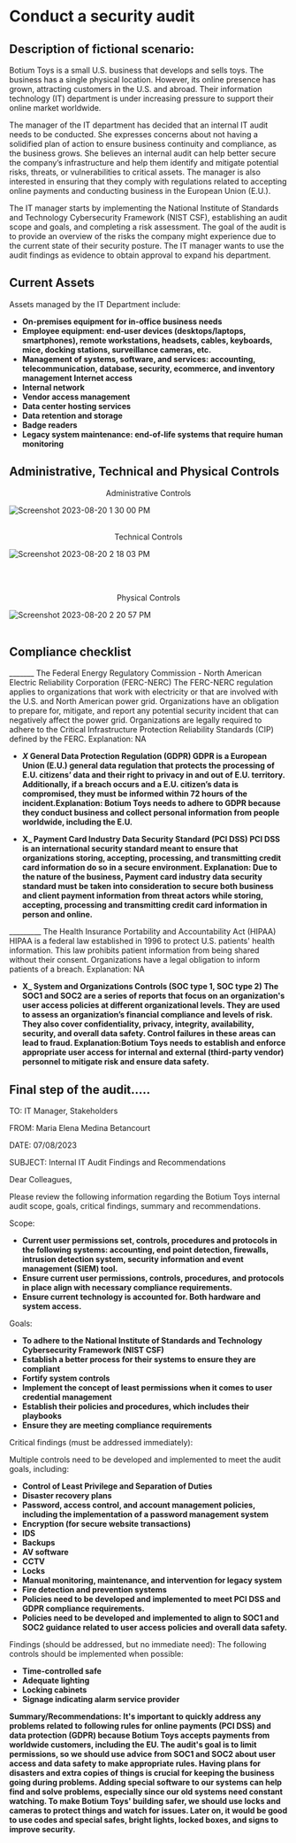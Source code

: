 <h1>Conduct a security audit</h1>

<h2>Description of fictional scenario:</h2>
Botium Toys is a small U.S. business that develops and sells toys. The business has a single physical location. However, its online presence has grown, attracting customers in the U.S. and abroad. Their information technology (IT) department is under increasing pressure to support their online market worldwide. 

The manager of the IT department has decided that an internal IT audit needs to be conducted. She expresses concerns about not having a solidified plan of action to ensure business continuity and compliance, as the business grows. She believes an internal audit can help better secure the company’s infrastructure and help them identify and mitigate potential risks, threats, or vulnerabilities to critical assets. The manager is also interested in ensuring that they comply with regulations related to accepting online payments and conducting business in the European Union (E.U.).   

The IT manager starts by implementing the National Institute of Standards and Technology Cybersecurity Framework (NIST CSF), establishing an audit scope and goals, and completing a risk assessment. The goal of the audit is to provide an overview of the risks the company might experience due to the current state of their security posture. The IT manager wants to use the audit findings as evidence to obtain approval to expand his department. 
<br />


<h2>Current Assets</h2>

Assets managed by the IT Department include:
- <b>On-premises equipment for in-office business needs</b>
- <b>Employee equipment: end-user devices (desktops/laptops, smartphones), remote workstations, headsets, cables, keyboards, mice, docking stations, surveillance cameras, etc.</b>
- <b>Management of systems, software, and services: accounting, telecommunication, database, security, ecommerce, and inventory management Internet access</b>
- <b> Internal network</b>
- <b>Vendor access management</b>
- <b>Data center hosting services</b>
- <b>Data retention and storage</b>
- <b>Badge readers</b>
- <b>Legacy system maintenance: end-of-life systems that require human monitoring</b>

<h2>Administrative, Technical and Physical Controls</h2>

<p align="center"> Administrative Controls </p>

![Screenshot 2023-08-20 1 30 00 PM](https://github.com/mmedinabet/Conduct-a-security-audit/assets/142737434/64d12f6b-e210-49f5-92a9-0854d446e360)
<br />
<br />

<p align="center"> Technical Controls </p>

![Screenshot 2023-08-20 2 18 03 PM](https://github.com/mmedinabet/Conduct-a-security-audit/assets/142737434/a12bc045-c3ec-4ced-956f-3370357fcf4a)

<br />
<br />
 <p align="center"> Physical Controls </p>
 
 ![Screenshot 2023-08-20 2 20 57 PM](https://github.com/mmedinabet/Conduct-a-security-audit/assets/142737434/5ee65dc9-3ec9-4543-b138-d0f34ae8114e)
<br />
<br />

<h2>Compliance checklist</h2>
 _______ The Federal Energy Regulatory Commission - North American Electric Reliability Corporation (FERC-NERC) The FERC-NERC regulation applies to organizations that work with electricity or that are involved with the U.S. and North American power grid. Organizations have an obligation to prepare for, mitigate, and report any potential security incident that can negatively affect the power grid. Organizations are legally required to adhere to the Critical Infrastructure Protection Reliability Standards (CIP) defined by the FERC. Explanation: NA


- <b> _____X_____ General Data Protection Regulation (GDPR) GDPR is a European Union (E.U.) general data regulation that protects the processing of E.U. citizens’ data and their right to privacy in and out of E.U. territory. Additionally, if a breach occurs and a E.U. citizen’s data is compromised, they must be informed within 72 hours of the incident.Explanation: Botium Toys needs to adhere to GDPR because they conduct business and collect personal information from people worldwide, including the E.U.
</b>

- <b> ____X_____ Payment Card Industry Data Security Standard (PCI DSS)
PCI DSS is an international security standard meant to ensure that organizations storing, accepting, processing, and transmitting credit card information do so in a secure environment. Explanation: Due to the nature of the business, Payment card industry data security standard must be taken into consideration to secure both business and client payment information from threat actors while storing, accepting, processing and transmitting credit card information in person and online.
</b>

 _________ The Health Insurance Portability and Accountability Act (HIPAA)
HIPAA is a federal law established in 1996 to protect U.S. patients' health information. This law prohibits patient information from being shared without their consent. Organizations have a legal obligation to inform patients of a breach. Explanation: NA


- <b> ____X_____ System and Organizations Controls (SOC type 1, SOC type 2)
The SOC1 and SOC2 are a series of reports that focus on an organization's user access policies at different organizational levels. They are used to assess an organization’s financial compliance and levels of risk. They also cover confidentiality, privacy, integrity, availability, security, and overall data safety. Control failures in these areas can lead to fraud. Explanation:Botium Toys needs to establish and enforce appropriate user access for internal and external (third-party vendor) personnel to mitigate risk and ensure data safety.
</b>


<h2>Final step of the audit.....</h2>
TO: IT Manager, Stakeholders

FROM: Maria Elena Medina Betancourt

DATE: 07/08/2023 

SUBJECT: Internal IT Audit Findings and Recommendations


Dear Colleagues,



Please review the following information regarding the Botium Toys internal audit scope,
goals, critical findings, summary and recommendations.


Scope:

- <b> Current user permissions set, controls, procedures and protocols in the following systems: accounting, end point detection, firewalls, intrusion detection system, security information and event management (SIEM) tool. </b>
- <b> Ensure current user permissions, controls, procedures, and protocols in place align with necessary compliance requirements.</b>
- <b> Ensure current technology is accounted for. Both hardware and system access.</b>

Goals:
- <b> To adhere to the National Institute of Standards and Technology Cybersecurity Framework (NIST CSF) </b> 
- <b> Establish a better process for their systems to ensure they are compliant </b>
- <b> Fortify system controls </b> 
- <b> Implement the concept of least permissions when it comes to user credential management </b>
- <b> Establish their policies and procedures, which includes their playbooks </b>
- <b> Ensure they are meeting compliance requirements </b>

Critical findings (must be addressed immediately):  


Multiple controls need to be developed and implemented to meet the audit
goals, including:
- <b> Control of Least Privilege and Separation of Duties </b> 
- <b> Disaster recovery plans </b>
- <b> Password, access control, and account management policies, including
the implementation of a password management system </b>
- <b> Encryption (for secure website transactions) </b> 
- <b> IDS </b>
- <b> Backups </b>
- <b> AV software </b>
- <b> CCTV </b> 
- <b> Locks </b>
- <b> Manual monitoring, maintenance, and intervention for legacy system </b> 
- <b> Fire detection and prevention systems </b> 
- <b> Policies need to be developed and implemented to meet PCI DSS and GDPR compliance requirements. </b>
- <b> Policies need to be developed and implemented to align to SOC1 and SOC2 guidance related to user access policies and overall data safety. </b>

Findings (should be addressed, but no immediate need):
The following controls should be implemented when possible:
- <b> Time-controlled safe </b>
- <b> Adequate lighting </b>
- <b> Locking cabinets </b> 
- <b> Signage indicating alarm service provider <b/>




Summary/Recommendations:
It's important to quickly address any problems related to following rules for online payments (PCI DSS) and data protection (GDPR) because Botium Toys accepts payments from worldwide customers, including the EU. The audit's goal is to limit permissions, so we should use advice from SOC1 and SOC2 about user access and data safety to make appropriate rules. Having plans for disasters and extra copies of things is crucial for keeping the business going during problems. Adding special software to our systems can help find and solve problems, especially since our old systems need constant watching. To make Botium Toys' building safer, we should use locks and cameras to protect things and watch for issues. Later on, it would be good to use codes and special safes, bright lights, locked boxes, and signs to improve security.

</p>



<!--
 ```diff
- text in red
+ text in green
! text in orange
# text in gray
@@ text in purple (and bold)@@
```
--!>
